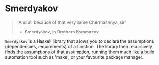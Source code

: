 # Smerdyakov

> 'And all because of that very same Chermashnya, sir'
>   - Smerdyakov, in Brothers Karamazov

`Smerdyakov` is a Haskell library that allows you to declare the assumptions
(dependencies, requirements) of a function. The library then recursively finds
the assumptions of that assumption, running them much like a build automation
tool such as 'make', or your favourite package manager.

